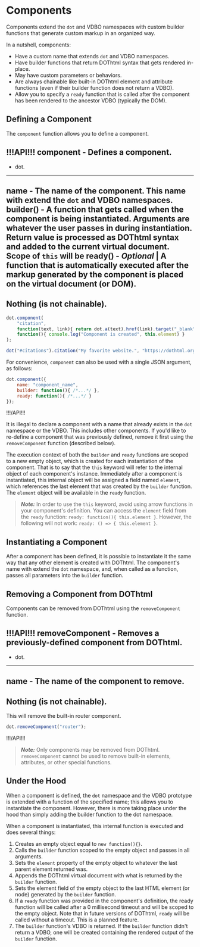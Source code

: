 # Components

Components extend the `dot` and VDBO namespaces with custom builder functions that generate custom markup in an organized way.

In a nutshell, components:

- Have a custom name that extends `dot` and VDBO namespaces.
- Have builder functions that return DOThtml syntax that gets rendered in-place.
- May have custom parameters or behaviors.
- Are always chainable like built-in DOThtml element and attribute functions (even if their builder function does not return a VDBO).
- Allow you to specify a `ready` function that is called after the component has been rendered to the ancestor VDBO (typically the DOM).

## Defining a Component

The `component` function allows you to define a component. 

!!!API!!!
component - Defines a component.
---
- dot.
---
name - The name of the component. This name with extend the <code>dot</code> and VDBO namespaces.
builder() - A function that gets called when the component is being instantiated. Arguments are whatever the user passes in during instantiation. Return value is processed as DOThtml syntax and added to the current virtual document. Scope of <code>this</code> will be 
ready() - <i>Optional</i> |  A function that is automatically executed after the markup generated by the component is placed on the virtual document (or DOM).
---
Nothing (is not chainable).
---

``` JavaScript
dot.component(
	"citation",
	function(text, link){ return dot.a(text).href(link).target("_blank"); },
	function(){ console.log("Component is created", this.element) }
);

dot("#citations").citation("My favorite website.", "https://dothtml.org");
```

For convenience, <code>component</code> can also be used with a single JSON argument, as follows:

``` JavaScript
dot.component({
	name: "component_name",
	builder: function(){ /*...*/ },
	ready: function(){ /*...*/ }
});
```
!!!/API!!!

It is illegal to declare a component with a name that already exists in the `dot` namespace or the VDBO. This includes other components. If you'd like to re-define a component that was previously defined, remove it first using the `removeComponent` function (described below).

The execution context of both the `builder` and `ready` functions are scoped to a new empty object, which is created for each instantiation of the component. That is to say that the `this` keyword will refer to the internal object of each component's instance. Immediately after a component is instantiated, this internal object will be assigned a field named `element`, which references the last element that was created by the `builder` function. The `element` object will be available in the `ready` function.

> **_Note:_** In order to use the `this` keyword, avoid using arrow functions in your component's definition. You can access the `element` field from the `ready` function: `ready: function(){ this.element }`. However, the following will not work: `ready: () => { this.element }`.

## Instantiating a Component

After a component has been defined, it is possible to instantiate it the same way that any other element is created with DOThtml. The component's name with extend the `dot` namespace, and, when called as a function, passes all parameters into the `builder` function.

## Removing a Component from DOThtml

Components can be removed from DOThtml using the `removeComponent` function.

!!!API!!!
removeComponent - Removes a previously-defined component from DOThtml.
---
- dot.
---
name - The name of the component to remove.
---
Nothing (is not chainable).
---
This will remove the built-in router component.

``` JavaScript
dot.removeComponent("router");
```
!!!/API!!!

> **_Note:_** Only components may be removed from DOThtml. `removeComponent` cannot be used to remove built-in elements, attributes, or other special functions.

## Under the Hood

When a component is defined, the `dot` namespace and the VDBO prototype is extended with a function of the specified name; this allows you to instantiate the component. However, there is more taking place under the hood than simply adding the builder function to the dot namespace.

When a component is instantiated, this internal function is executed and does several things:

1. Creates an empty object equal to `new function(){}`.
2. Calls the `builder` function scoped to the empty object and passes in all arguments.
3. Sets the `element` property of the empty object to whatever the last parent element returned was.
4. Appends the DOThtml virtual document with what is returned by the `builder` function.
5. Sets the element field of the empty object to the last HTML element (or node) generated by the `builder` function.
6. If a `ready` function was provided in the component's definition, the ready function will be called after a 0 millisecond timeout and will be scoped to the empty object. Note that in future versions of DOThtml, `ready` will be called without a timeout. This is a planned feature.
7. The `builder` function's VDBO is returned. If the `builder` function didn't return a VDBO, one will be created containing the rendered output of the `builder` function.